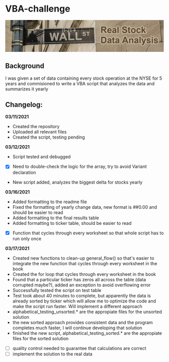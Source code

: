 # VBA-challenge
![Wall Street real stock data analysis](resources/wall_street.jpg)

## **Background**
I was given a set of data containing every stock operation at the NYSE for 5 years and commisioned to write a VBA script that analyzes the data and summarizes it yearly

## **Changelog:**
**03/11/2021**
- Created the repository
- Uploaded all relevant files
- Created the script, testing pending

**03/12/2021**
- Script tested and debugged
- [X] Need to double-check the logic for the array, try to avoid Variant declaration
- New script added, analyzes the biggest delta for stocks yearly

**03/16/2021**
- Added formatting to the readme file
- Fixed the formatting of yearly change data, new format is ##0.00 and should be easier to read
- Added formatting to the final results table
- Added formatting to ticker table, should be easier to read
- [X] Function that cycles through every worksheet so that whole script has to run only once

**03/17/2021**
- Created new functions to clean-up general_flow() so that's easier to integrate the new function that cycles through every worksheet in the book
- Created the for loop that cycles through every worksheet in the book
- Found that a particular ticker has zeros all across the table (data corrupted maybe?), added an exception to avoid overflowing error
- Successfully tested the script on test table
- Test took about 40 minutes to complete, but apparently the data is already sorted by ticker which will allow me to optimize the code and make the script run faster. Will implement a different approach
- alphabetical_testing_unsorted.* are the appropiate files for the unsorted solution
- the new sorted approach provides consistent data and the program completes much faster, I will continue developing that solution
- finished the new script, alphabetical_testing_sorted.* are the appropiate files for the sorted solution
- [ ] quality control needed to guarantee that calculations are correct
- [ ] implement the solution to the real data